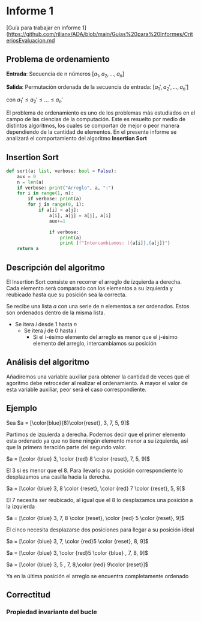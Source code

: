 # Informe 1

[Guía para trabajar en informe 1](https://github.com/rilianx/ADA/blob/main/Guías%20para%20Informes/CriteriosEvaluacion.md

## Problema de ordenamiento

**Entrada**: Secuencia de n números $[a_1, a_2, ..., a_n]$

**Salida**: Permutación ordenada de la secuencia de entrada: $[a_1', a_2', ..., a_n']$

con $a_1' \leq a_2' \leq ... \leq a_n'$

El problema de ordenamiento es uno de los problemas más estudiados en el campo
de las ciencias de la computación. Este es resuelto por medio de distintos
algoritmos, los cuales se comportan de mejor o peor manera dependiendo de la
cantidad de elementos. En el presente informe se analizará el comportamiento del
algoritmo **Insertion Sort**

## Insertion Sort

```python
def sort(a: list, verbose: bool = False):
    aux = 0
    n = len(a)
    if verbose: print("Arreglo", a, ":")
    for i in range(1, n):
        if verbose: print(a)
        for j in range(0, i):
            if a[i] < a[j]:
                a[i], a[j] = a[j], a[i]
                aux+=1

                if verbose:
                    print(a)
                    print (f"Intercambiamos: ({a[i]},{a[j]}")
    return a
```

## Descripción del algoritmo

El Insertion Sort consiste en recorrer el arreglo de izquierda a derecha. Cada
elemento será comparado con los elementos a su izquierda y reubicado hasta que su
posición sea la correcta.

Se recibe una lista $a$ con una serie de $n$ elementos a ser ordenados. Estos son
ordenados dentro de la misma lista.

- Se itera $i$ desde $1$ hasta $n$
  - Se itera $j$ de $0$ hasta $i$
    - Si el i-ésimo elemento del arreglo es menor que el j-ésimo elemento del
    arreglo, intercambiamos su posición

## Análisis del algoritmo

Añadiremos una variable auxiliar para obtener la
cantidad de veces que el agoritmo debe retroceder
al realizar el ordenamiento. A mayor el valor de
esta variable auxiliar, peor será el caso
correspondiente.

## Ejemplo

Sea $a = [\color{blue}{8}\color{reset}, 3, 7, 5, 9]$

Partimos de izquierda a derecha. Podemos decir que el
primer elemento esta ordenado ya que no tiene ningún
elemento menor a su izquierda, así que la primera
iteración parte del segundo valor.

$a = [\color {blue} 3, \color {red} 8 \color {reset}, 7, 5, 9]$

El $3$ si es menor que el $8$. Para llevarlo a su
posición correspondiente lo desplazamos una casilla
hacia la derecha. 

$a = [\color {blue} 3, 8 \color {reset}, \color {red}
7 \color {reset}, 5, 9]$

El $7$ necesita ser reubicado, al igual que el $8$ lo
desplazamos una posición a la izquierda

$a = [\color {blue} 3, 7, 8 \color {reset},
\color {red} 5 \color {reset}, 9]$

El cinco necesita desplazarse dos posiciones para
llegar a su posición ideal

$a = [\color {blue} 3, 7, \color {red}5 \color {reset}, 8, 9]$

$a = [\color {blue} 3, \color {red}5 \color {blue} , 7, 8, 9]$

$a = [\color {blue} 3, 5 , 7, 8,\color {red} 9\color {reset}]$

Ya en la última posición el arreglo se encuentra completamente ordenado
## Correctitud

### Propiedad invariante del bucle

